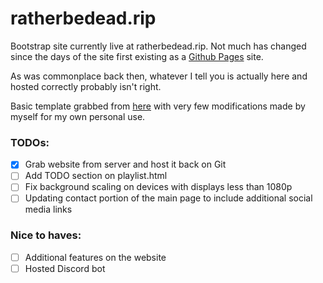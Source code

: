 # ratherbedead.rip

Bootstrap site currently live at ratherbedead.rip. Not much has changed since the days of the site first existing as a [Github Pages](https://github.com/SinistaRNG/hurr) site. 

As was commonplace back then, whatever I tell you is actually here and hosted correctly probably isn't right.

Basic template grabbed from [here](https://startbootstrap.com/themes/grayscale/) with very few modifications made by myself for my own personal use.

### TODOs:
- [x] Grab website from server and host it back on Git
- [ ] Add TODO section on playlist.html
- [ ] Fix background scaling on devices with displays less than 1080p
- [ ] Updating contact portion of the main page to include additional social media links

### Nice to haves:
- [ ] Additional features on the website
- [ ] Hosted Discord bot
